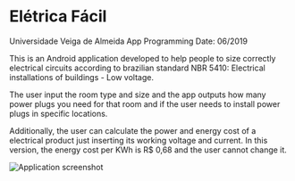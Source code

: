 # Elétrica Fácil
Universidade Veiga de Almeida
App Programming
Date: 06/2019

This is an Android application developed to help people to size correctly electrical circuits according to brazilian standard NBR 5410: Electrical installations of buildings - Low voltage.

The user input the room type and size and the app outputs how many power plugs you need for that room and if the user needs to install power plugs in specific locations.

Additionally, the user can calculate the power and energy cost of a electrical product just inserting its working voltage and current. In this version, the energy cost per KWh is R$ 0,68 and the user cannot change it.

![Application screenshot](screenshots/mainActivity.jpg?raw=true "Application screenshot")